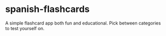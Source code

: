 # spanish-flashcards

A simple flashcard app both fun and educational.
Pick between categories to test yourself on.
